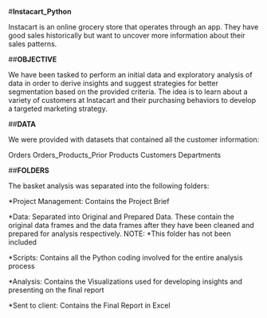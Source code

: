 #**Instacart_Python**

Instacart is an online grocery store that operates through an app. They have good sales historically but want to uncover more information about their sales patterns.

##**OBJECTIVE**

We have been tasked to perform an initial data and exploratory analysis of data in order to derive insights and suggest strategies for better segmentation based on the provided criteria. The idea is to learn about a variety of customers at Instacart and their purchasing behaviors to develop a targeted marketing strategy.

##**DATA**

We were provided with datasets that contained all the customer information:

Orders
Orders_Products_Prior
Products
Customers
Departments

##**FOLDERS**

The basket analysis was separated into the following folders:

*Project Management: Contains the Project Brief

*Data: Separated into Original and Prepared Data. These contain the original data frames and the data frames after they have been cleaned and prepared for analysis respectively. NOTE: *This folder has not been included

*Scripts: Contains all the Python coding involved for the entire analysis process

*Analysis: Contains the Visualizations used for developing insights and presenting on the final report

*Sent to client: Contains the Final Report in Excel



